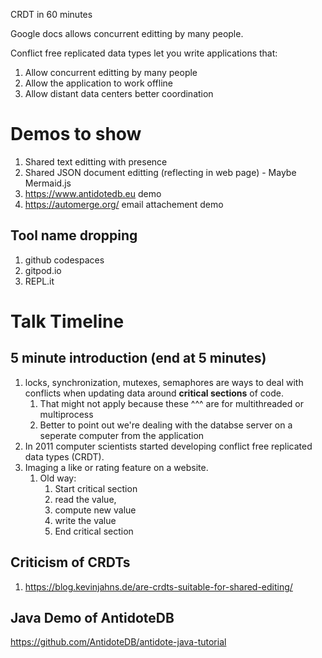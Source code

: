 CRDT in 60 minutes

Google docs allows concurrent editting by many people.

Conflict free replicated data types let you write applications that:
1. Allow concurrent editting by many people
1. Allow the application to work offline
1. Allow distant data centers better coordination

# Demos to show
1. Shared text editting with presence
1. Shared JSON document editting (reflecting in web page) - Maybe Mermaid.js
1. https://www.antidotedb.eu demo
1. https://automerge.org/ email attachement demo

## Tool name dropping
1. github codespaces
1. gitpod.io
1. REPL.it

# Talk Timeline
## 5 minute introduction (end at 5 minutes)
1. locks, synchronization, mutexes, semaphores are ways to deal with conflicts when updating data around **critical sections** of code.
    1. That might not apply because these ^^^ are for multithreaded or multiprocess 
    1. Better to point out we're dealing with the databse server on a seperate computer from the application
1. In 2011 computer scientists started developing conflict free replicated data types (CRDT).
1. Imaging a like or rating feature on a website.
    1. Old way: 
        1. Start critical section
        1. read the value, 
        1. compute new value 
        1. write the value
        1. End critical section

## Criticism of CRDTs
1. https://blog.kevinjahns.de/are-crdts-suitable-for-shared-editing/


## Java Demo of AntidoteDB
https://github.com/AntidoteDB/antidote-java-tutorial

